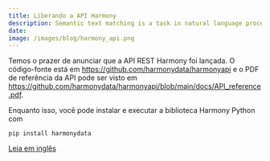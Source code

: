 ```yaml
---
title: Liberando a API Harmony
description: Semantic text matching is a task in natural language processing involving estimating the semantic similarity between two texts. For exam...
date:
image: /images/blog/harmony_api.png
---
```



Temos o prazer de anunciar que a API REST Harmony foi lançada. O código-fonte está em https://github.com/harmonydata/harmonyapi e o PDF de referência da API pode ser visto em https://github.com/harmonydata/harmonyapi/blob/main/docs/API_reference.pdf.

Enquanto isso, você pode instalar e executar a biblioteca Harmony Python com

```
pip install harmonydata
```

[Leia em inglês](https://harmonydata.ac.uk/open-source-for-social-science/harmony-api/)
